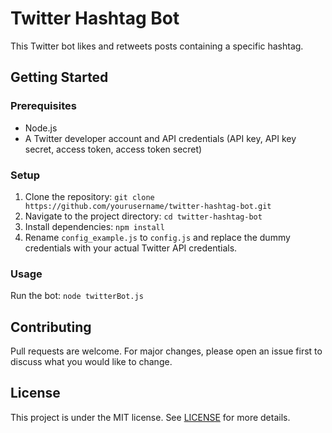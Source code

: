# Twitter Hashtag Bot

This Twitter bot likes and retweets posts containing a specific hashtag. 

## Getting Started

### Prerequisites

- Node.js
- A Twitter developer account and API credentials (API key, API key secret, access token, access token secret)

### Setup

1. Clone the repository: `git clone https://github.com/yourusername/twitter-hashtag-bot.git`
2. Navigate to the project directory: `cd twitter-hashtag-bot`
3. Install dependencies: `npm install`
4. Rename `config_example.js` to `config.js` and replace the dummy credentials with your actual Twitter API credentials.

### Usage

Run the bot: `node twitterBot.js`

## Contributing

Pull requests are welcome. For major changes, please open an issue first to discuss what you would like to change.

## License

This project is under the MIT license. See [LICENSE](LICENSE) for more details.
